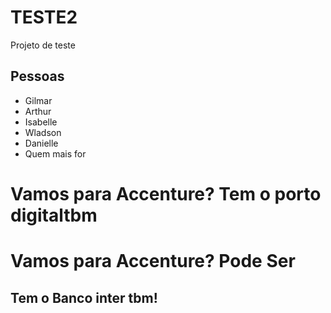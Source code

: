 # TESTE2
Projeto de teste


## Pessoas

* Gilmar
* Arthur
* Isabelle
* Wladson
* Danielle
* Quem mais for


# Vamos para Accenture? Tem o porto digitaltbm

# Vamos para Accenture? Pode Ser 


## Tem o Banco inter tbm!

